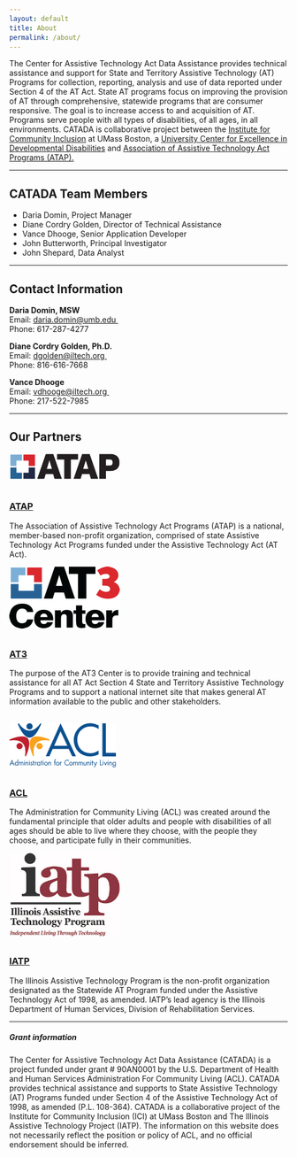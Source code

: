 ```yaml
---
layout: default
title: About
permalink: /about/
---
```

<div class="container">
  <div class="row">
<div class="col-12">
	<p>The Center for Assistive Technology Act Data Assistance provides technical assistance and support for State and Territory Assistive Technology (AT) Programs for collection, reporting, analysis and use of data reported under Section 4 of the AT Act. State AT programs focus on improving the provision of AT through comprehensive, statewide programs that are consumer responsive. The goal is to increase access to and acquisition of AT. Programs serve people with all types of disabilities, of all ages, in all environments. CATADA is collaborative project between the&nbsp;<a href="http://communityinclusion.org/" target="_blank" rel="noopener noreferrer">Institute for Community Inclusion</a>&nbsp;at UMass Boston, a&nbsp;<a href="https://www.aucd.org/template/page.cfm?id=24" target="_blank" rel="noopener noreferrer">University Center for Excellence in Developmental Disabilities</a>&nbsp;and&nbsp;<a href="https://www.ataporg.org/" target="_blank" rel="noopener noreferrer">Association of Assistive Technology Act Programs (ATAP).</a>&nbsp;</p>

 <hr />

<h2>CATADA Team Members&nbsp;</h2>

<ul>
<li>Daria Domin, Project Manager&nbsp;</li>
<li>Diane&nbsp;Cordry&nbsp;Golden, Director of Technical Assistance</li>
<li>Vance&nbsp;Dhooge, Senior Application Developer</li>
<li>John Butterworth, Principal Investigator</li>
<li>John Shepard, Data Analyst&nbsp;</li>
</ul>

 <hr />

<h2>Contact Information&nbsp;</h2>

<p><strong>Daria Domin, MSW&nbsp;</strong><br />Email: <a href="mailto:daria.domin@umb.edu">daria.domin@umb.edu</a><a href="mailto:daria.domin@umb.edu">&nbsp;</a><br />Phone: 617-287-4277&nbsp;</p>

<p><strong>Diane Cordry Golden, Ph.D.&nbsp;</strong><br />Email: <a href="mailto:diane.golden@ataporg.org">dgolden@iltech.org</a><a href="mailto:diane.golden@ataporg.org">&nbsp;</a><br />Phone: 816-616-7668&nbsp;</p>

<p><strong>Vance Dhooge&nbsp;</strong><br />Email: <a href="mailto:diane.golden@ataporg.org">vdhooge@iltech.org</a><a href="mailto:diane.golden@ataporg.org">&nbsp;</a><br />Phone: 217-522-7985&nbsp;</p>

 <hr />

<h2>Our Partners&nbsp;</h2>

<div class="row">
	<div class="col-md-3">

<a href="https://www.ataporg.org"><img class="img-fluid" style="padding-right:10px;padding-bottom:10px; width:200px;" src="/assets/ATAPLogoClear.png" alt="atap logo"/></a>

</div>
<div class="col-md-9">
<h3><a href="https://www.ataporg.org">ATAP</a> </h3>

<p>The Association of Assistive Technology Act Programs (ATAP) is a national, member-based non-profit organization, comprised of state Assistive Technology Act Programs funded under the Assistive Technology Act (AT Act). </p>
</div>
</div>

<div class="row">
	<div class="col-md-3">

<a href="https://www.at3center.net/home"><img class="img-fluid" style="padding-right:10px;padding-bottom:10px; " src="/assets/AT3_EO.gif" alt="at3 logo" /></a>

</div>
<div class="col-md-9">
<h3><a href="https://www.at3center.net/home">AT3 </a></h3>

<p>The purpose of the AT3 Center is to provide training and technical assistance for all AT Act Section 4 State and Territory Assistive Technology Programs and to support a national internet site that makes general AT information available to the public and other stakeholders. </p>
</div>
</div>
<br />

<div class="row">
	<div class="col-md-3">
<a href="https://www.acl.gov/"><img class="img-fluid" style="padding-right:10px;padding-bottom:10px;" src="/assets/acl-logo.png" alt="acl logo" /></a>
</div>
<div class="col-md-9">
<h3><a href="https://www.acl.gov/">ACL</a></h3>

<p>The Administration for Community Living (ACL) was created around the fundamental principle that older adults and people with disabilities of all ages should be able to live where they choose, with the people they choose, and participate fully in their communities. </p>
</div>
</div>

<div class="row">
	<div class="col-md-3">
<a href="https://www.iltech.org/"><img class="img-fluid" style="padding-right:10px;padding-bottom:10px; max-width:200px;" src="/assets/iatp.jpg" alt="itap logo" /></a>
</div>
<div class="col-md-9">
<h3><a href="https://www.iltech.org/">IATP</a></h3>

<p>The Illinois Assistive Technology Program is the non-profit organization designated as the Statewide AT Program funded under the Assistive Technology Act of 1998, as amended. IATP’s lead agency is the Illinois Department of Human Services, Division of Rehabilitation Services.</p>
</div>
</div>
 <hr />

<div class="card">
  <h5 class="card-header">
   Grant information
  </h5>
  <div class="card-body">

  <p class="card-text">The Center for Assistive Technology Act Data Assistance (CATADA) is a project funded under grant # 90AN0001 by the U.S. Department of Health and Human Services Administration For Community Living (ACL). CATADA provides technical assistance and supports to State Assistive Technology (AT) Programs funded under Section 4 of the Assistive Technology Act of 1998, as amended (P.L. 108-364). CATADA is a collaborative project of the Institute for Community Inclusion (ICI) at UMass Boston and The Illinois Assistive Technology Project (IATP). The information on this website does not necessarily reflect the position or policy of ACL, and no official endorsement should be inferred.</p>

  </div>

</div>

</div>
</div>
</div>
